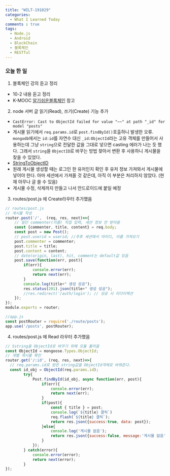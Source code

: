 ```yaml
---
title: "WILT-191029"
categories:
  - What I Learned Today
comments : true
tags:
  - Node.js
  - Android
  - BlockChain
  - 블록체인
  - RESTful
---
```


### 오늘 한 일

1. 블록체인 강의 듣고 정리
  - 10-2 내용 듣고 정리
  - K-MOOC [알기쉬운블록체인] 참고<br>

2. node 서버 글 읽기(Read), 쓰기(Create) 기능 추가
  - `CastError: Cast to ObjectId failed for value "~~" at path "_id" for model "posts"`
  - 게시물 읽기에서 `req.params.id`로 `post.findById()`호출하니 발생한 오류. `mongodb`에서는 `id:id`를 자연수 대신 `_id:ObjectId`라는 고유 객체를 만들어서 사용하는데 그냥 `string`으로 전달한 값을 그대로 넣으면 casting 에러가 나는 듯 했다. 그래서 `string`을 `ObjectID`로 바꾸는 방법 찾아서 변환 후 사용하니 게시물을 찾을 수 있었다.
  - [StringToObjectID]
  - 원래 게시물 생성할 때는 로그인 한 유저인지 확인 후 유저 정보 가져와서 게시물에 넣어야 한다. 아마 세션에서 가져올 것 같은데, 아직 이 부분은 처리하지 않았다. (현재 아무나 글 쓸 수 있음)
  - 게시물 수정, 삭제까지 만들고 나서 안드로이드에 붙일 예정<br>

3. routes/post.js 에 Create라우터 추가했음

  ```javascript
  // routes/post.js
  // 게시물 작성
  router.post('/',  (req, res, next)=>{
      // 일단 commenter(이름) 직접 입력, 세션 정보 안 받아옴
      const {commenter, title, content} = req.body;
      const post = new Post();
      // post.userid = userid; //추후 세션에서 아이디, 이름 가져오기
      post.commenter = commenter;
      post.title = title;
      post.content = content;
      // date(origin, last), hit, comment는 default값 있음     
      post.save(function(err, post){
          if(err){
              console.error(err);
              return next(err);
          }
          console.log(title+" 생성 성공");
          res.status(201).json(title+" 생성 성공");
          //res.redirect('/auth/login'); // 성공 시 리다이렉션
      });
  });
  module.exports = router;

  //app.js
  const postRouter = require('./route/posts');
  app.use('/posts', postRouter);
  ```

4. routes/post.js 에 Read 라우터 추가했음

  ```javascript
  // Sstring을 ObjectId로 바꾸기 위해 모듈 불러옴
  const ObjectId = mongoose.Types.ObjectId;
  // 개별 게시물 확인
  router.get('/:id', (req, res, next)=>{
    // req.params.id로 받은 string값을 ObjectId객체로 바꿔준다.
    const id_obj = ObjectId(req.params.id);
          try{
              Post.findById(id_obj, async function(err, post){
                  if(err){
                      console.error(err);
                      return next(err);
                  }
                  if(post){
                      const { title } = post;
                      console.log(`${title} 클릭`)
                      req.flash(`${title} 클릭`);
                      return res.json({success:true, data: post});                   
                  }else{
                      console.log('게시물 없음');
                      return res.json({success:false, message:'게시물 없음'});
                  }
              });
          } catch(error){
              console.error(error);
              return next(error);
          }
  });
  ```


[생활코딩]: https://opentutorials.org/course/3332
[제로초]: https://www.zerocho.com/category/NodeJS/post/593a487c2ed1da0018cff95d
[알기쉬운블록체인]: http://www.kmooc.kr/courses/course-v1:SJCU+SJCU01+2019_2/course/
[gitpage.Markdown.table]: https://help.github.com/en/github/writing-on-github/organizing-information-with-tables "깃허브 도움말 참고"
[StringToObjectID]: https://stackoverflow.com/questions/7825700/convert-string-to-objectid-in-mongodb "String to ObjectID"


